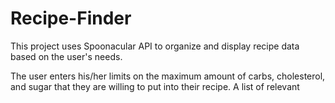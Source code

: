 # Recipe-Finder
This project uses Spoonacular API to organize and display recipe data based on the user's needs.

The user enters his/her limits on the maximum amount of carbs, cholesterol, and sugar that they are willing to put into their recipe. A list of relevant 
